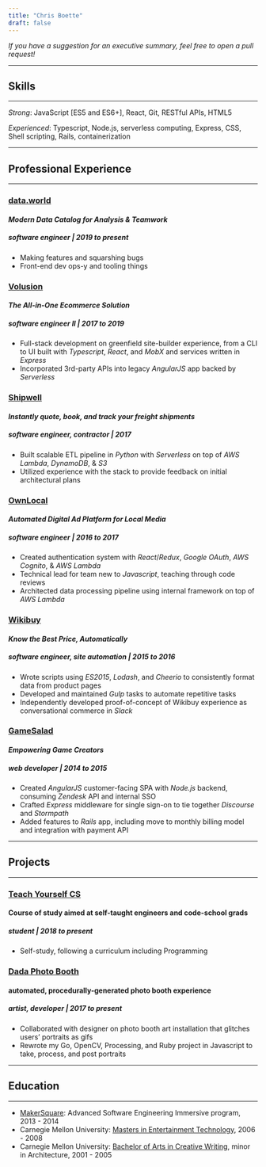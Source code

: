 ```yaml
---
title: "Chris Boette"
draft: false
---
```


<script src="https://cdnjs.cloudflare.com/ajax/libs/Chart.js/2.7.3/Chart.bundle.min.js"></script>

_If you have a suggestion for an executive summary, feel free to open a pull request!_

* * *

## Skills

* * *

_Strong_: JavaScript [ES5 and ES6+], React, Git, RESTful APIs, HTML5

_Experienced_: Typescript, Node.js, serverless computing, Express, CSS, Shell scripting, Rails, containerization

* * *

## Professional Experience

* * *

### [data.world](https://data.world)

#### _Modern Data Catalog for Analysis & Teamwork_
##### software engineer | 2019 to present

- Making features and squarshing bugs
- Front-end dev ops-y and tooling things

<canvas id="ddw" height="25"></canvas>

### [Volusion](https://volusion.com)

<canvas id="vol" height="25"></canvas>

#### _The All-in-One Ecommerce Solution_
##### software engineer II | 2017 to 2019

- Full-stack development on greenfield site-builder experience, from a CLI to UI built with _Typescript_, _React_, and _MobX_ and services written in _Express_
- Incorporated 3rd-party APIs into legacy _AngularJS_ app backed by _Serverless_

### [Shipwell](https://shipwell.com)

<canvas id="sw" height="25"></canvas>

#### _Instantly quote, book, and track your freight shipments_
##### software engineer, contractor | 2017

- Built scalable ETL pipeline in _Python_ with _Serverless_ on top of _AWS Lambda_, _DynamoDB_, & _S3_
- Utilized experience with the stack to provide feedback on initial architectural plans

### [OwnLocal](https://ownlocal.com)

<canvas id="ol" height="25"></canvas>

#### _Automated Digital Ad Platform for Local Media_
##### software engineer | 2016 to 2017

- Created authentication system with _React_/_Redux_, _Google OAuth_, _AWS Cognito_, & _AWS Lambda_
- Technical lead for team new to _Javascript_, teaching through code reviews
- Architected data processing pipeline using internal framework on top of _AWS Lambda_

### [Wikibuy](https://wikibuy.com)

<canvas id="wb" height="25"></canvas>

#### _Know the Best Price, Automatically_
##### software engineer, site automation | 2015 to 2016

- Wrote scripts using _ES2015_, _Lodash_, and _Cheerio_ to consistently format data from product pages
- Developed and maintained _Gulp_ tasks to automate repetitive tasks
- Independently developed proof-of-concept of Wikibuy experience as conversational commerce in _Slack_

### [GameSalad](https://gamesalad.com)

<canvas id="gs" height="25"></canvas>

#### _Empowering Game Creators_
##### web developer | 2014 to 2015

- Created _AngularJS_ customer-facing SPA with _Node.js_ backend, consuming _Zendesk_ API and internal SSO
- Crafted _Express_ middleware for single sign-on to tie together _Discourse_ and _Stormpath_
- Added features to _Rails_ app, including move to monthly billing model and integration with payment API

* * *

## Projects

* * *

### [Teach Yourself CS](projects/teach-yourself-cs)

<canvas id="tycs" height="25"></canvas>

#### Course of study aimed at self-taught engineers and code-school grads
##### student | 2018 to present

- Self-study, following a curriculum including Programming

### [Dada Photo Booth](projects/dada-photo-booth/)

<canvas id="dpb" height="25"></canvas>

#### automated, procedurally-generated photo booth experience
##### artist, developer | 2017 to present

- Collaborated with designer on photo booth art installation that glitches users’ portraits as gifs
- Rewrote my Go, OpenCV, Processing, and Ruby project in Javascript to take, process, and post portraits

* * *

## Education

* * *

- [MakerSquare](https://getcoding.hackreactor.com/makersquare): Advanced Software Engineering Immersive program, 2013 - 2014
- Carnegie Mellon University: [Masters in Entertainment Technology](https://www.etc.cmu.edu), 2006 - 2008
- Carnegie Mellon University: [Bachelor of Arts in Creative Writing](https://www.cmu.edu/dietrich/english/undergraduate/ba-cw/index.html), minor in Architecture, 2001 - 2005

<script src="js/resume-data.js"></script>
<script src="js/resume.js"></script>
